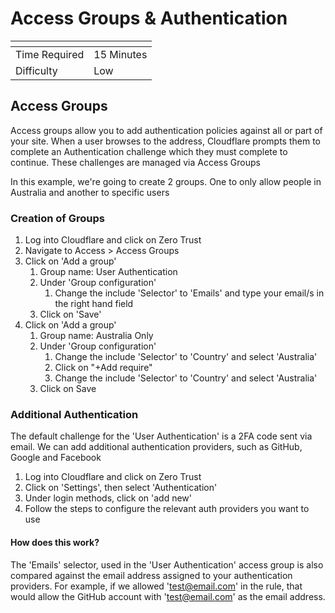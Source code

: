 # Access Groups & Authentication

<table data-view="cards"><thead><tr><th></th><th></th></tr></thead><tbody><tr><td>Time Required</td><td>15 Minutes</td></tr><tr><td>Difficulty</td><td>Low</td></tr></tbody></table>

## Access Groups

Access groups allow you to add authentication policies against all or part of your site. When a user browses to the address, Cloudflare prompts  them to complete an Authentication challenge which they must complete to continue. These challenges are managed via Access Groups

In this example, we're going to create 2 groups. One to only allow people in Australia and another to specific users

### Creation of Groups

1. Log into Cloudflare and click on Zero Trust
2. Navigate to Access > Access Groups
3. Click on 'Add a group'
   1. Group name: User Authentication
   2. Under 'Group configuration'
      1. Change the include 'Selector' to 'Emails' and type your email/s in the right hand field
   3. Click on 'Save'
4. Click on 'Add a group'
   1. Group name: Australia Only
   2. Under 'Group configuration'
      1. Change the include 'Selector' to 'Country' and select 'Australia'
      2. Click on "+Add require"
      3. Change the include 'Selector' to 'Country' and select 'Australia'
   3. Click on Save

### Additional Authentication

The default challenge for the 'User Authentication' is a 2FA code sent via email. We can add additional authentication providers, such as GitHub, Google and Facebook

1. Log into Cloudflare and click on Zero Trust
2. Click on 'Settings', then select 'Authentication'
3. Under login methods, click on 'add new'
4. Follow the steps to configure the relevant auth providers you want to use

#### How does this work?

The 'Emails' selector, used in the 'User Authentication' access group is also compared against the email address assigned to your authentication providers. For example, if we allowed 'test@email.com' in the rule, that would allow the GitHub account with 'test@email.com' as the email address.

